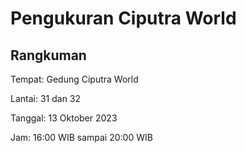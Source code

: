 # Pengukuran Ciputra World

## Rangkuman

Tempat: Gedung Ciputra World

Lantai: 31 dan 32

Tanggal: 13 Oktober 2023

Jam: 16:00 WIB sampai 20:00 WIB
